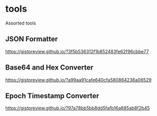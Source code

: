 # tools
Assorted tools

## JSON Formatter
https://gistpreview.github.io/?3f5b536312f1b852483fe62f96cbbe77

## Base64 and Hex Converter
https://gistpreview.github.io/?a99aa91cafe640cfa580864236a06529

## Epoch Timestamp Converter
https://gistpreview.github.io/?97a78bb5bb8dd5fafb16a885ab8f2b45
